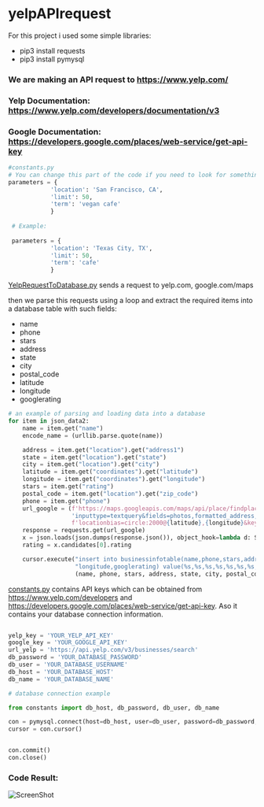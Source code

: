 # yelpAPIrequest
For this project i used some simple libraries:
  * pip3 install requests
  * pip3 install pymysql

### We are making an API request to https://www.yelp.com/ 
### Yelp Documentation: https://www.yelp.com/developers/documentation/v3
### Google Documentation: https://developers.google.com/places/web-service/get-api-key


```python
#constants.py
# You can change this part of the code if you need to look for something else.
parameters = {
            'location': 'San Francisco, CA',
            'limit': 50,
            'term': 'vegan cafe'
            }
            
 # Example:
 
 parameters = {
            'location': 'Texas City, TX',
            'limit': 50,
            'term': 'cafe'
            }
```

[YelpRequestToDatabase.py](https://github.com/Avraam305/yelpapi/blob/main/YelpRequestToDatabase.py) sends a request to yelp.com, google.com/maps

then we parse this requests using a loop and extract the required items into a database table with such fields:
 * name
 * phone
 * stars
 * address 
 * state 
 * city 
 * postal_code
 * latitude 
 * longitude
 * googlerating
  

``` python
# an example of parsing and loading data into a database
for item in json_data2:
    name = item.get("name")
    encode_name = (urllib.parse.quote(name))

    address = item.get("location").get("address1")
    state = item.get("location").get("state")
    city = item.get("location").get("city")
    latitude = item.get("coordinates").get("latitude")
    longitude = item.get("coordinates").get("longitude")
    stars = item.get("rating")
    postal_code = item.get("location").get("zip_code")
    phone = item.get("phone")
    url_google = (f'https://maps.googleapis.com/maps/api/place/findplacefromtext/json?input={encode_name}&'
                  'inputtype=textquery&fields=photos,formatted_address,name,opening_hours,rating&'
                  f'locationbias=circle:2000@{latitude},{longitude}&key={google_key}')
    response = requests.get(url_google)
    x = json.loads(json.dumps(response.json()), object_hook=lambda d: SimpleNamespace(**d))
    rating = x.candidates[0].rating

    cursor.execute("insert into businessinfotable(name,phone,stars,address,state,city,postal_code,latitude,"
                   "longitude,googlerating) value(%s,%s,%s,%s,%s,%s,%s,%s,%s,%s)",
                   (name, phone, stars, address, state, city, postal_code, latitude, longitude, rating))
```

[constants.py](https://github.com/Avraam305/yelpapi/blob/main/constants.py) contains API keys which can be obtained from https://www.yelp.com/developers
and https://developers.google.com/places/web-service/get-api-key. Aso it contains your database connection information.



``` python

yelp_key = 'YOUR_YELP_API_KEY'
google_key = 'YOUR_GOOGLE_API_KEY'
url_yelp = 'https://api.yelp.com/v3/businesses/search'
db_password = 'YOUR_DATABASE_PASSWORD'
db_user = 'YOUR_DATABASE_USERNAME'
db_host = 'YOUR_DATABASE_HOST'
db_name = 'YOUR_DATABASE_NAME'

```


``` python
# database connection example

from constants import db_host, db_password, db_user, db_name

con = pymysql.connect(host=db_host, user=db_user, password=db_password, db=db_name)
cursor = con.cursor()


con.commit()
con.close()

```
### Code Result:
![ScreenShot](https://i.ibb.co/10ckwN4/photo-2021-01-27-15-14-28.jpg)
